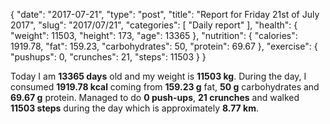 {
    "date": "2017-07-21",
    "type": "post",
    "title": "Report for Friday 21st of July 2017",
    "slug": "2017\/07\/21",
    "categories": [
        "Daily report"
    ],
    "health": {
        "weight": 11503,
        "height": 173,
        "age": 13365
    },
    "nutrition": {
        "calories": 1919.78,
        "fat": 159.23,
        "carbohydrates": 50,
        "protein": 69.67
    },
    "exercise": {
        "pushups": 0,
        "crunches": 21,
        "steps": 11503
    }
}

Today I am <strong>13365 days</strong> old and my weight is <strong>11503 kg</strong>. During the day, I consumed <strong>1919.78 kcal</strong> coming from <strong>159.23 g</strong> fat, <strong>50 g</strong> carbohydrates and <strong>69.67 g</strong> protein. Managed to do <strong>0 push-ups</strong>, <strong>21 crunches</strong> and walked <strong>11503 steps</strong> during the day which is approximately <strong>8.77 km</strong>.